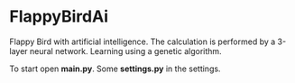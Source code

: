 # FlappyBirdAi
Flappy Bird with artificial intelligence. The calculation is performed by a 3-layer neural network. Learning using a genetic algorithm. 

To start open **main.py**. Some **settings.py** in the settings.
